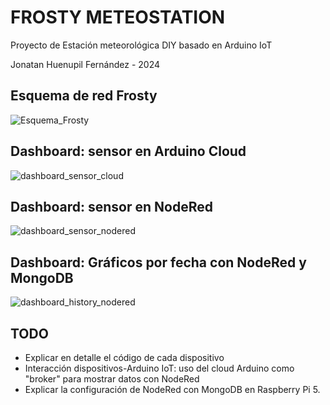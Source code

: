 # FROSTY METEOSTATION
Proyecto de Estación meteorológica DIY basado en Arduino IoT

Jonatan Huenupil Fernández - 2024

## Esquema de red Frosty
![Esquema_Frosty](https://)

## Dashboard: sensor en Arduino Cloud

![dashboard_sensor_cloud](https://)

## Dashboard: sensor en NodeRed

![dashboard_sensor_nodered](https://)

## Dashboard: Gráficos por fecha con NodeRed y MongoDB

![dashboard_history_nodered](https://)

## TODO
* Explicar en detalle el código de cada dispositivo
* Interacción dispositivos-Arduino IoT: uso del cloud Arduino como "broker" para mostrar datos con NodeRed
* Explicar la configuración de NodeRed con MongoDB en Raspberry Pi 5.